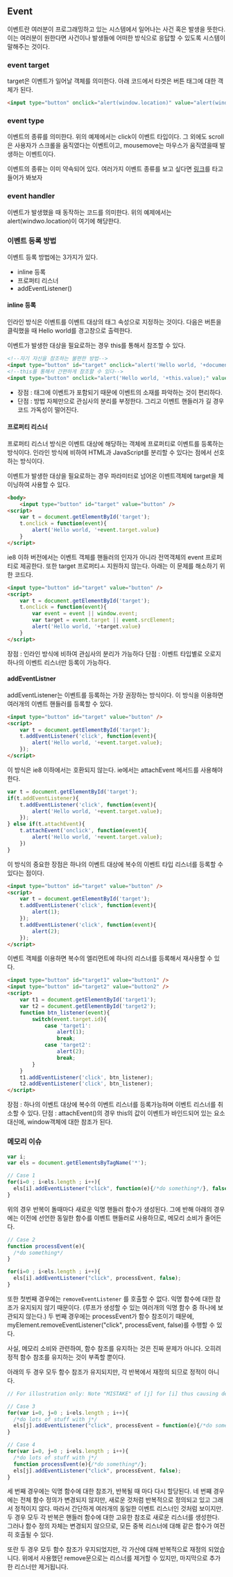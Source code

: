 ## Event

이벤트란 여러분이 프로그래밍하고 있는 시스템에서 일어나는 사건 혹은 발생을 뜻한다. 이는 여러분이 원한다면 사건이나 발생들에 어떠한 방식으로 응답할 수 있도록 시스템이 말해주는 것이다.

### event target

target은 이벤트가 일어날 객체를 의미한다. 아래 코드에서 타겟은 버튼 태그에 대한 객체가 된다.

```html
<input type="button" onclick="alert(window.location)" value="alert(window.href)" />
```

### event type

이벤트의 종류를 의미한다. 위의 예제에서는 click이 이벤트 타입이다. 그 외에도 scroll은 사용자가 스크롤을 움직였다는 이벤트이고, mousemove는 마우스가 움직였을때 발생하는 이벤트이다.

이벤트의 종류는 이미 약속되어 있다. 여러가지 이벤트 종류를 보고 싶다면 [링크](https://developer.mozilla.org/en-US/docs/Web/Reference/Events)를 타고 들어가 봐보자

### event handler

이벤트가 발생했을 때 동작하는 코드를 의미한다. 위의 예제에서는 alert(windwo.location)이 여기에 해당한다.

### 이벤트 등록 방법

이벤트 등록 방법에는 3가지가 있다.

- inline 등록
- 프로퍼티 리스너
- addEventListener()

#### inline 등록

인라인 방식은 이벤트를 이벤트 대상의 태그 속성으로 지정하는 것이다. 다음은 버튼을 클릭했을 때 Hello world를 경고창으로 출력한다.

이벤트가 발생한 대상을 필요로하는 경우 this를 통해서 참조할 수 있다.

```html
<!--자기 자신을 참조하는 불편한 방법-->
<input type="button" id="target" onclick="alert('Hello world, '+document.getElementById('target').value);" value="button" />
<!--this를 통해서 간편하게 참조할 수 있다-->
<input type="button" onclick="alert('Hello world, '+this.value);" value="button" />
```

- 장점 : 태그에 이벤트가 포함되기 때문에 이벤트의 소재를 파악하는 것이 편리하다.
- 단점 : 방법 자체만으로 관심사의 분리를 부정한다. 그리고 이벤트 핸들러가 길 경우 코드 가독성이 떨어진다.

#### 프로퍼티 리스너

프로퍼티 리스너 방식은 이벤트 대상에 해당하는 객체에 프로퍼티로 이벤트를 등록하는 방식이다. 인라인 방식에 비하여 HTML과 JavaScript를 분리할 수 있다는 점에서 선호하는 방식이다.

이벤트가 발생한 대상을 필요로하는 경우 파라미터로 넘어온 이벤트객체에 target을 체이닝하여 사용할 수 있다.

```html
<body>
    <input type="button" id="target" value="button" />
<script>
    var t = document.getElementById('target');
    t.onclick = function(event){
        alert('Hello world, '+event.target.value)
    }
</script>
```

ie8 이하 버전에서는 이벤트 객체를 핸들러의 인자가 아니라 전역객체의 event 프로퍼티로 제공한다. 또한 target 프로퍼티ㅗ 지원하지 않는다. 아래는 이 문제를 해소하기 위한 코드다.

```html
<input type="button" id="target" value="button" />
<script>
    var t = document.getElementById('target');
    t.onclick = function(event){
        var event = event || window.event;
        var target = event.target || event.srcElement;
        alert('Hello world, '+target.value)
    }
</script>
```

장점 : 인라인 방식에 비하여 관심사의 분리가 가능하다
단점 : 이벤트 타입별로 오로지 하나의 이벤트 리스너만 등록이 가능하다.

#### addEventListner

addEventListener는 이벤트를 등록하는 가장 권장하는 방식이다. 이 방식을 이용하면 여러개의 이벤트 핸들러를 등록할 수 있다.

```html
<input type="button" id="target" value="button" />
<script>
    var t = document.getElementById('target');
    t.addEventListener('click', function(event){
        alert('Hello world, '+event.target.value);
    });
</script>
```

이 방식은 ie8 이하에서는 호환되지 않는다. ie에서는 attachEvent 메서드를 사용해야 한다.

```js
var t = document.getElementById('target');
if(t.addEventListener){
    t.addEventListener('click', function(event){
        alert('Hello world, '+event.target.value);
    }); 
} else if(t.attachEvent){
    t.attachEvent('onclick', function(event){
        alert('Hello world, '+event.target.value);
    })
}
```

이 방식의 중요한 장점은 하나의 이벤트 대상에 복수의 이벤트 타입 리스너를 등록할 수 있다는 점이다.

```html
<input type="button" id="target" value="button" />
<script>
    var t = document.getElementById('target');
    t.addEventListener('click', function(event){
        alert(1);
    });
    t.addEventListener('click', function(event){
        alert(2);
    });
</script>
```

이벤트 객체를 이용하면 복수의 엘리먼트에 하나의 리스너를 등록해서 재사용할 수 있다.

```html
<input type="button" id="target1" value="button1" />
<input type="button" id="target2" value="button2" />
<script>
    var t1 = document.getElementById('target1');
    var t2 = document.getElementById('target2');
    function btn_listener(event){
        switch(event.target.id){
            case 'target1':
                alert(1);
                break;
            case 'target2':
                alert(2);
                break;
        }
    }
    t1.addEventListener('click', btn_listener);
    t2.addEventListener('click', btn_listener);
</script>
```

장점 : 하나의 이벤트 대상에 복수의 이벤트 리스너를 등록가능하며 이벤트 리스너를 취소할 수 있다.
단점 : attachEvent()의 경우 this의 값이 이벤트가 바인드되어 있는 요소 대신에, window객체에 대한 참조가 된다.

### 메모리 이슈

```js
var i;
var els = document.getElementsByTagName('*');

// Case 1
for(i=0 ; i<els.length ; i++){
  els[i].addEventListener("click", function(e){/*do something*/}, false);
}
```

위의 경우 반복이 돌때마다 새로운 익명 핸들러 함수가 생성된다.
그에 반해 아래의 경우에는 이전에 선언한 동일한 함수를 이벤트 핸들러로 사용하므로, 메모리 소비가 줄어든다.

```js
// Case 2
function processEvent(e){
  /*do something*/
}

for(i=0 ; i<els.length ; i++){
  els[i].addEventListener("click", processEvent, false);
}
```

또한 첫번째 경우에는 `removeEventListener` 를 호출할 수 없다. 익명 함수에 대한 참조가 유지되지 않기 때문이다. (루프가 생성할 수 있는 여러개의 익명 함수 중 하나에 보관되지 않는다.) 두 번째 경우에는 processEvent가 함수 참조이기 때문에, myElement.removeEventListener("click", processEvent, false)를 수행할 수 있다.

사실, 메모리 소비와 관련하여, 함수 참조를 유지하는 것은 진짜 문제가 아니다. 오히려 정적 함수 참조를 유지하는 것이 부족할 뿐이다.

아래의 두 경우 모두 함수 참조가 유지되지만, 각 반복에서 재정의 되므로 정적이 아니다.

```js
// For illustration only: Note "MISTAKE" of [j] for [i] thus causing desired events to all attach to SAME element

// Case 3
for(var i=0, j=0 ; i<els.length ; i++){
  /*do lots of stuff with j*/
  els[j].addEventListener("click", processEvent = function(e){/*do something*/}, false);
}

// Case 4
for(var i=0, j=0 ; i<els.length ; i++){
  /*do lots of stuff with j*/
  function processEvent(e){/*do something*/};
  els[j].addEventListener("click", processEvent, false);
}
```

세 번째 경우에는 익명 함수에 대한 참조가, 반복될 때 마다 다시 할당된다. 네 번쨰 경우에는 전체 함수 정의가 변경되지 않지만, 새로운 것처럼 반복적으로 정의되고 있고 그래서 정적이지 않다. 따라서 간단하게 여러개의 동일한 이벤트 리스너인 것처럼 보이지만. 두 경우 모두 각 반복은 핸들러 함수에 대한 고유한 참조로 새로운 리스너를 생성한다. 그러나 함수 정의 자체는 변경되지 않으므로, 모든 중복 리스너에 대해 같은 함수가 여전히 호출될 수 있다.

또란 두 경우 모두 함수 참조가 우지되었지만, 각 가산에 대해 반복적으로 재정의 되었습니다. 위에서 사용했던 remove문으로는 리스너를 제거할 수 있지만, 마지막으로 추가한 리스너만 제거됩니다.
